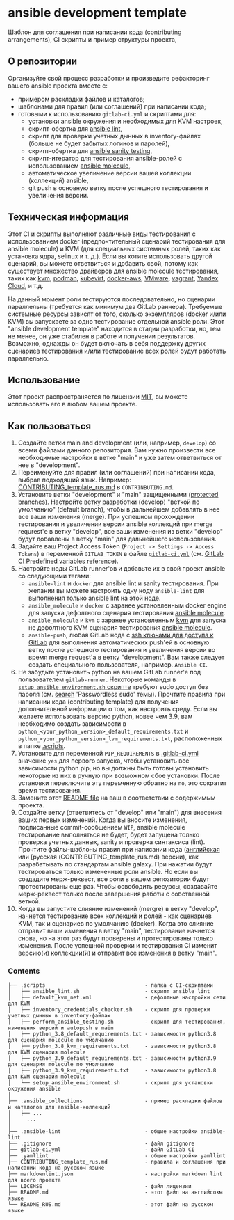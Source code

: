 # ansible development template

Шаблон для соглашения при написании кода (contributing arrangements), CI скрипты и пример структуры проекта, 

## О репозитории

Организуйте свой процесс разработки и произведите рефакторинг вашего ansible проекта вместе с:

- примером раскладки файлов и каталогов;
- шаблонами для правил (или соглашений) при написании кода;
- готовыми к использованию `gitlab-ci.yml` и скриптами для:
  - установки ansible окружения и необходимых для KVM настроек,
  - скрипт-обертка для [ansible lint](https://ansible-lint.readthedocs.io/),
  - скрипт для проверки учетных дынных в inventory-файлах (больше не будет забытых логинов и паролей),
  - скрипт-обертка для [ansible sanity testing](https://docs.ansible.com/ansible/latest/dev_guide/testing_sanity.html),
  - скрипт-итератор для тестирования ansible-ролей c использованием 
    [ansible molecule](https://molecule.readthedocs.io/en/latest/),
  - автоматическое увеличение версии вашей коллекции (коллекций) ansible,
  - git push в основную ветку после успешного тестирования и увеличения версии.

## Техническая информация

Этот CI и скрипты выполняют различные виды тестирования с использованием docker (предпочтительный сценарий тестирования
для ansible molecule) и KVM (для специальных системных ролей, таких как установка ядра, selinux и т. д.). Если вы хотите
использовать другой сценарий, вы можете ответвиться и добавить свой, потому как существует множество драйверов для
ansible molecule тестирования, таких как [kvm](https://github.com/alexanderbazhenoff/molecule-libvirt-delegated),
[podman](https://github.com/ansible-community/molecule-podman),
[kubevirt](https://github.com/ansible-community/molecule-kubevirt),
[docker-aws](https://github.com/jonashackt/molecule-ansible-docker-aws), 
[VMware](https://github.com/ansible-community/molecule-vmware), 
[vagrant](https://github.com/ansible-community/molecule-vagrant), 
[Yandex Cloud](https://github.com/arenadata/ansible-module-yandex-cloud), и т.д.

На данный момент роли тестируются последовательно, но сценарии параллельны (требуется как минимум два GitLab раннера).
Требуемые системные ресурсы зависят от того, сколько экземпляров (docker и/или KVM) вы запускаете за одно тестирование 
отдельной ansible роли. Этот "ansible development template" находится в стадии разработки, но, тем не менее, он
уже стабилен в работе и получении результатов. Возможно, однажды он будет включать в себя поддержку других сценариев
тестирования и/или тестирование всех ролей будут работать параллельно.

## Использование

Этот проект распространяется по лицензии [MIT](LICENSE), вы можете использовать его в любом вашем проекте.

## Как пользоваться

1. Создайте ветки main and development (или, например, `develop`) со всеми файлами данного репозитория. Вам нужно
произвести все необходимые настройки в ветке "main" и уже затем ответвиться от нее в "development".
2. Переименуйте для правил (или соглашений) при написании кода, выбрав подходящий язык. Например:
[CONTRIBUTING_template_rus.md](CONTRIBUTING_template_rus.md) в `CONTRINBUTING.md`.
3. Установите ветки "development" и "main" защищенными 
([protected branches](https://docs.gitlab.com/ee/user/project/protected_branches.html)). Настройте ветку разработки
(develop) "веткой по умолчанию" (default branch), чтобы в дальнейшем добавлять в нее все ваши изменения (merge). При 
успешном прохождении тестирования и увеличении версии ansible коллекций при merge requrest'е в ветку "develop", все ваши
изменения из ветки "develop" будут добавлены в ветку "main" для дальнейшего использования.
4. Задайте ваш Project Access Token (`Project -> Settings -> Access Tokens`) в переменной `GITLAB_TOKEN` в файле
[`gitlab-ci.yml`](.gitlab-ci.yml) (см. [GitLab CI Predefined variables reference](https://docs.gitlab.com/ee/ci/variables/predefined_variables.html)).
5. Настройте ноды GitLab runner'ов и добавьте их в свой проект ansible со следующими тегами:
   - `ansible-lint` и `docker` для ansible lint и sanity тестирования. При желании вы можете настроить одну ноду 
   `ansible-lint` для выполнения только ansible lint на этой ноде. 
   - `ansible_molecule` и `docker` с заранее установленным docker engine для запуска дефолтного сценария тестирования
   [ansible molecule](https://molecule.readthedocs.io/en/latest/).
   - `ansible_molecule` и `kvm` с заранее установленным
   [kvm](https://en.wikipedia.org/wiki/Kernel-based_Virtual_Machine) для запуска не дефолтного KVM сценария тестирования
   [ansible molecule](https://molecule.readthedocs.io/en/latest/).
   - `ansible-push`, любая GitLab нода с [ssh ключами для доступа к GitLab](https://docs.gitlab.com/ee/user/ssh.html)
   для выполнения автоматических push'ей в основную ветку после успешного тестирования и увеличения версии во время
   merge request'а в ветку "development". Вам также следует создать специального пользователя, например. `Ansible CI`.
6. Не забудьте установить python на вашем GitLab runner'е под пользователем `gitlab-runner`. Некоторые команды в 
[`setup_ansible_environment.sh` скрипте](.scripts/setup_ansible_environment.sh) требуют sudo доступ без пароля (см.
[search](https://unix.stackexchange.com/questions/468416/setting-up-passwordless-sudo-on-linux-distributions)
'Passwordless sudo' темы). Прочтите правила при написании кода (contributing template) для получения дополнительной 
информации о том, как настроить среду. Если вы желаете использовать версию python, новее чем 3.9, вам необходимо создать
зависимости в `python_<your_python_version>_default_requirements.txt` и
`python_<your_python_version>_lvm_requirements.txt`, расположенных в папке [.scripts](.scripts).
7. Установите для переменной `PIP_REQUIREMENTS` в [.gitlab-ci.yml](.gitlab-ci.yml) значение `yes` для первого запуска,
чтобы установить все зависимости python pip, но вы должны быть готовы установить некоторые из них в ручную при возможном
сбое установки. После установки переключите эту переменную обратно на `no`, это сократит время тестирования.
8. Замените этот [README file](README.md) на ваш в соответствии с содержимым проекта.
9. Создайте ветку (ответвитесь от "develop" или "main") для внесения ваших первых изменений. Когда вы вносите изменения,
подписанные commit-сообщением `WIP`, ansible molecule тестирование выполняться не будет, будет запущена только проверка
учетных данных, sanity и проверка синтаксиса (lint). Прочтите файлы-шаблоны правил при написании кода
([английская](CONTRIBUTING_template_eng.md) или [русская (CONTRIBUTING_template_rus.md) версии), как разрабатывать по 
стандартам ansible galaxy. При нажатии будут тестироваться только измененные роли ansible. Но если вы создадите 
мерж-реквест, все роли в вашем репозитории будут протестированы еще раз. Чтобы освободить ресурсы, создавайте
мерж-реквест только после завершения работы с собственной веткой.
10. Когда вы запустите слияние изменений (mergre) в ветку "develop", начнется тестирование всех коллекций и ролей - как
сценариев KVM, так и сценариев по умолчанию (docker). Когда это слияние отправит ваши изменения в ветку "main",
тестирование начнется снова, но на этот раз будут проверены и протестированы только изменения. После успешной проверки и
тестирования CI изменит версию(и) коллекции(й) и отправит все изменения в ветку "main". 
    

### Contents

```
├── .scripts                                - папка с CI-скриптами
│   ├── ansible_lint.sh                     - скрипт ansible lint
│   ├── default_kvm_net.xml                 - дефолтные настройки сети для KVM
│   ├── inventory_credentials_checker.sh    - скрипт для проверки учетных дынных в inventory-файлах
│   ├── perform_ansible_testing.sh          - скрипт для тестирования, изменения версий и autopush в main
│   ├── python_3.8_default_requirements.txt - зависимости python3.8 для сценария molecule по умолчанию
│   ├── python_3.8_kvm_requirements.txt     - зависимости python3.8 для KVM сценария molecule
│   ├── python_3.9_default_requirements.txt - зависимости python3.9 для сценария molecule по умолчанию
│   ├── python_3.9_kvm_requirements.txt     - зависимости python3.8 для KVM сценария molecule
│   └── setup_ansible_environment.sh        - скрипт для установки окружения ansible
│
├── .ansible_collections                    - пример раскладки файлов и каталогов для ansible-коллекций
│   ├── ...
│     ...
│
├── .ansible-lint                           - общие настройки ansible-lint
├── .gitignore                              - файл gitignore
├── gitlab-ci.yml                           - файл GitLab CI
├── .yamllint                               - общие настройки yamllint
├── CONTRIBUTING_template_rus.md            - правила и соглашения при написании кода на русском языке
├── markdownlint.json                       - настройки markdown lint для всего проекта
├── LICENSE                                 - файл лицензии
├── README.md                               - этот файл на английсокм языке
└── README_RUS.md                           - этот файл на русском языке 
```
